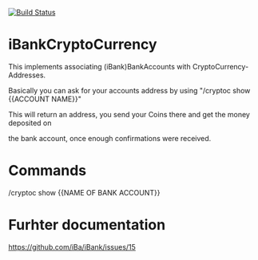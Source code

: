 [![Build Status](https://buildhive.cloudbees.com/job/iBa/job/iBankCryptoCurrency/badge/icon)](https://buildhive.cloudbees.com/job/iBa/job/iBankCryptoCurrency/)

iBankCryptoCurrency
=============
This implements associating (iBank)BankAccounts with CryptoCurrency-Addresses.

Basically you can ask for your accounts address by using "/cryptoc show {{ACCOUNT NAME}}"

This will return an address, you send your Coins there and get the money deposited on

the bank account, once enough confirmations were received.

Commands
=============
/cryptoc show {{NAME OF BANK ACCOUNT}}

Furhter documentation
=====================
https://github.com/iBa/iBank/issues/15
